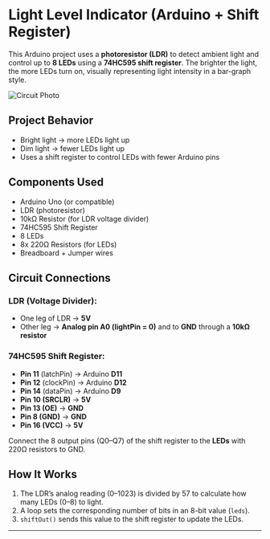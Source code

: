 # Light Level Indicator (Arduino + Shift Register)

This Arduino project uses a **photoresistor (LDR)** to detect ambient light and control up to **8 LEDs** using a **74HC595 shift register**. The brighter the light, the more LEDs turn on, visually representing light intensity in a bar-graph style.

![Circuit Photo](circuit_photo.jpg)

## Project Behavior

- Bright light → more LEDs light up
- Dim light → fewer LEDs light up
- Uses a shift register to control LEDs with fewer Arduino pins

## Components Used

- Arduino Uno (or compatible)
- LDR (photoresistor)
- 10kΩ Resistor (for LDR voltage divider)
- 74HC595 Shift Register
- 8 LEDs
- 8x 220Ω Resistors (for LEDs)
- Breadboard + Jumper wires

## Circuit Connections

### LDR (Voltage Divider):
- One leg of LDR → **5V**
- Other leg → **Analog pin A0 (lightPin = 0)** and to **GND** through a **10kΩ resistor**

### 74HC595 Shift Register:
- **Pin 11** (latchPin) → Arduino **D11**
- **Pin 12** (clockPin) → Arduino **D12**
- **Pin 14** (dataPin) → Arduino **D9**
- **Pin 10 (SRCLR)** → **5V**
- **Pin 13 (OE)** → **GND**
- **Pin 8 (GND)** → **GND**
- **Pin 16 (VCC)** → **5V**

Connect the 8 output pins (Q0–Q7) of the shift register to the **LEDs** with 220Ω resistors to GND.

## How It Works

1. The LDR’s analog reading (0–1023) is divided by 57 to calculate how many LEDs (0–8) to light.
2. A loop sets the corresponding number of bits in an 8-bit value (`leds`).
3. `shiftOut()` sends this value to the shift register to update the LEDs.

---
